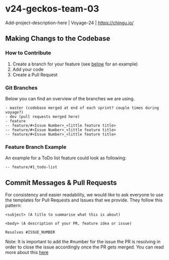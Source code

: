 # v24-geckos-team-03
Add-project-description-here | Voyage-24 | https://chingu.io/

## Making Changs to the Codebase
### How to Contribute
1. Create a branch for your feature (see [below](#feature-branch-example) for an example)
2. Add your code
3. Create a Pull Request

### Git Branches
Below you can find an overview of the branches we are using.

```
- master (codebase merged at end of each sprint? couple times during voyage?)
- dev (pull requests merged here)
- feature
-- feature/#<Issue Number>_<little feature title>
-- feature/#<Issue Number>_<little feature title>
-- feature/#<Issue Number>_<little feature title>
```

### Feature Branch Example

An example for a ToDo list feature could look as following:

```
-- feature/#1_todo-list
```

## Commit Messages & Pull Requests

For consistency and easier readability, we would like to ask everyone to use the templates for Pull Requests and Issues that we provide.
They follow this pattern:

```
<subject> (A title to summarise what this is about)

<body> (A description of your PR, feature idea or issue)

Resolves #ISSUE_NUMBER
```

Note: It is important to add the #number for the issue the PR is resolving in order to close the issue accordingly once the PR gets merged. You can read more about this [here](https://docs.github.com/en/free-pro-team@latest/github/managing-your-work-on-github/linking-a-pull-request-to-an-issue)
